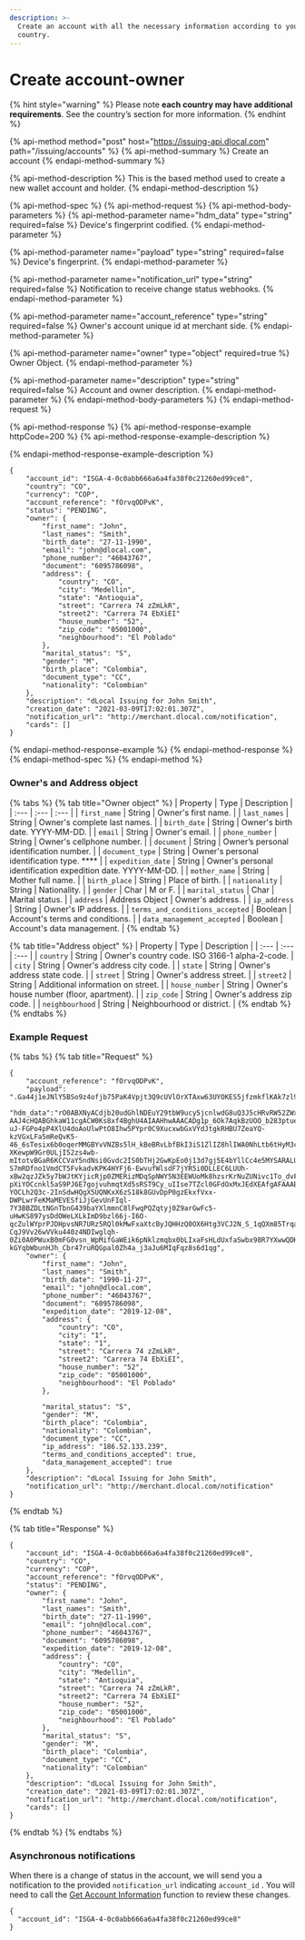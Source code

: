 ```yaml
---
description: >-
  Create an account with all the necessary information according to your
  country.
---
```


# Create account-owner

{% hint style="warning" %}
Please note **each country may have additional requirements**. See the country’s section for more information.
{% endhint %}

{% api-method method="post" host="https://issuing-api.dlocal.com" path="/issuing/accounts" %}
{% api-method-summary %}
Create an account
{% endapi-method-summary %}

{% api-method-description %}
This is the based method used to create a new wallet account and holder. 
{% endapi-method-description %}

{% api-method-spec %}
{% api-method-request %}
{% api-method-body-parameters %}
{% api-method-parameter name="hdm\_data" type="string" required=false %}
Device's fingerprint codified. 
{% endapi-method-parameter %}

{% api-method-parameter name="payload" type="string" required=false %}
Device's fingerprint.
{% endapi-method-parameter %}

{% api-method-parameter name="notification\_url" type="string" required=false %}
Notification to receive change status webhooks.
{% endapi-method-parameter %}

{% api-method-parameter name="account\_reference" type="string" required=false %}
Owner's account unique id at merchant side. 
{% endapi-method-parameter %}

{% api-method-parameter name="owner" type="object" required=true %}
Owner Object.
{% endapi-method-parameter %}

{% api-method-parameter name="description" type="string" required=false %}
Account and owner description.
{% endapi-method-parameter %}
{% endapi-method-body-parameters %}
{% endapi-method-request %}

{% api-method-response %}
{% api-method-response-example httpCode=200 %}
{% api-method-response-example-description %}

{% endapi-method-response-example-description %}

```
{
    "account_id": "ISGA-4-0c0abb666a6a4fa38f0c21260ed99ce8",
    "country": "CO",
    "currency": "COP",
    "account_reference": "fOrvqODPvK",
    "status": "PENDING",
    "owner": {
        "first_name": "John",
        "last_names": "Smith",
        "birth_date": "27-11-1990",
        "email": "john@dlocal.com",
        "phone_number": "46043767",
        "document": "6095786098",
        "address": {
            "country": "CO",
            "city": "Medellin",
            "state": "Antioquia",
            "street": "Carrera 74 zZmLkR",
            "street2": "Carrera 74 EbXiEI"
            "house_number": "52",
            "zip_code": "05001000",
            "neighbourhood": "El Poblado"
        },
        "marital_status": "S",
        "gender": "M",
        "birth_place": "Colombia",
        "document_type": "CC",
        "nationality": "Colombian"
    },
    "description": "dLocal Issuing for John Smith",
    "creation_date": "2021-03-09T17:02:01.307Z",
    "notification_url": "http://merchant.dlocal.com/notification",
    "cards": []
}
```
{% endapi-method-response-example %}
{% endapi-method-response %}
{% endapi-method-spec %}
{% endapi-method %}

### Owner's and Address object

{% tabs %}
{% tab title="Owner object" %}
| Property | Type | Description |
| :--- | :--- | :--- |
| `first_name` | String | Owner's first name.  |
| `last_names` | String | Owner's complete last names.  |
| `birth_date` | String | Owner's birth date. YYYY-MM-DD. |
| `email` | String | Owner's email.  |
| `phone_number` | String | Owner's cellphone number.   |
| `document` | String | Owner’s personal identification number.  |
| `document_type` | String | Owner's personal identification type.  ****  |
| `expedition_date` | String | Owner's personal identification expedition date. YYYY-MM-DD. |
| `mother_name` | String | Mother full name.  |
| `birth_place` | String | Place of birth.  |
| `nationality` | String | Nationality.  |
| `gender` | Char | M or F.  |
| `marital_status` | Char | Marital status. |
| `address` | Address Object | Owner's address.  |
| `ip_address` | String | Owner's IP address.  |
| `terms_and_conditions_accepted` | Boolean | Account's terms and conditions.   |
| `data_management_accepted` | Boolean | Account's data management.  |
{% endtab %}

{% tab title="Address object" %}
| Property | Type | Description |
| :--- | :--- | :--- |
| `country` | String | Owner's country code. ISO 3166-1 alpha-2-code.  |
| `city` | String | Owner's address city code.  |
| `state` | String | Owner's address state code.  |
| `street` | String | Owner's address street.  |
| `street2` | String | Additional information on street.  |
| `house_number` | String | Owner's house number \(floor, apartment\).  |
| `zip_code` | String | Owner's address zip code.  |
| `neighbourhood` | String | Neighbourhood or district.  |
{% endtab %}
{% endtabs %}

### Example Request

{% tabs %}
{% tab title="Request" %}
```text
{
    "account_reference": "fOrvqODPvK",
    "payload": ".Ga44j1eJNlY5BSo9z4ofjb75PaK4Vpjt3Q9cUVlOrXTAxw63UYOKES5jfzmkflKAk7zl998tp7ppfAaZ6m1CdC5MQjGejuTDRNziCvTDfWk.LwodCqgoxjPm8LKfAaZ4pAJZ7OQuyPBB2SCXw2SCXC_J4yy2XCxUC541jlS7spjt3Q9cUVlOrXTAxw63UYOKES5jfzmkflKAk7zl998tp7ppfAaZ6m1CdC5MQjGejuTDRNziCvTDfWk.LwodCqgoxjPm8LKfAaZ4ySy.aPjftckrpwoNSUC56MnGWpwoNHHACVZXnN9OGidFxF0JKCw3hk6Hb9LarUqUdHz16rgPtFWNvAGYiJhkeN1dVlrJtG2fixIxJfw7UTlfe2RcFgSJxQg9HBNr5xj6Knrgy4TIvRSwQ5BSmxGY5BNByhj.lTPbavsTjlgbrp3Dje9zK9z16yaCBBOQeWN9Dtgdycc2FsDrJdg.OlOq1f0JtVmm2l8V_meubPzPUnx8Hd2TtGWi_Nc32SECoDsMvx4RyvXf4.pO7D2AIwL8bmHaH0Q2iyXmfRcDA4.L9.gJ0Nc39lF4A4.Kpukf4.ApLf4.pwoRbA4.pwoRbA4.93B9lF1W21gJ.elFDSy.aPrRvxovXlF1kte11nJ1nHbxyAB4uy.1dT",
    "hdm_data":"rO0ABXNyACdjb20udGhlNDEuY29tbW9ucy5jcnlwdG8uQ3J5cHRvRW52ZWxvcGUAAJbgqPhc8wIAA0wABWFsaWFzdAASTGphdmEvbGFuZy9TdHJpbmc7WwAMZW5jcnlwdGVkS2V5dAACW0JbABBlbmNyeXB0ZWRQYXlsb2FkcQB-AAJ4cHQABGhkaW11cgACW0Ks8xf4BghU4AIAAHhwAAACADg1p_6Ok7AqkBzUOO_b283ptue8jWOy8WBGbPpmYOpSfjNg4VvzsNf3z4WzKTrLVYgtzCj-uJ-FGPo4pP4XlU4doAoUlwPtO8Ihw5PYpr0C9XucxwbGxVYdJtgkRHBU7ZeaYQ-kzVGxLFa5mReQvK5-46_6sTesix6b0oqerMMGBYvVNZBs5lH_kBeBRvLbfBkI3iS1ZlIZ8hlIWA0NhLtb6tHyM3cMvDdj0wcOgPxNzp8x92jFqbHa80YSpkifPUEfPXeEW3RVzGlH8D8vrEkRPDueRDQdgSvdlzVNbaTV3Wbb-XKewpW9Gr0ULjI52zs4wb-mItotvBGaR6KCCVaY5ndNsi0Gvdc2IS0bTHj2GwKpEo0j13d7gj5E4bYllCc4e5MYSARALUxrkLtIfibPJp8rxWknJyjOFTzB9VtCgJYcpFg18tgYns8yzf-S7mRDfno1VmdCT5FvkadvKPK4HYFj6-EwvufWlsdF7jYR5i0DLLEC6LUUh-xBw2qzJZk5y7bWJtKYjicRjp0ZMERizMDqSpNWY5N3EEWUoMk8hzsrKrNuZUNivc1To_dvFkQcwVYaDf0Bvy5ku2B764M4dTMy7NSIkt5lKgAWKu67m7nQ-pXiYOCcnkl5aS9PJ6E7gojvuhmqtXd5sRST9Cy_uIIse7TZcl0GFdOxMxJEdXEAfgAFAAABsFYkztSA6fsMi-YOCLh2Q3c-2InSdwHQgX5UQNKxX6zS18k8GUvDpP0gzEkxfVxx-DWPLwrFeKMaMEVESfiJjGevUnFIql-7Y3BBZDLtNGnTbnG439baYXlmmnC8lFwqPQZqtyj0Z9arGwFc5-uHwKS897ysDdOWeLXLkImD9bzl66j-I6O-qcZulWYprPJDHpvsNR7URz5RQl0kMwFxaXtcByJQHHzQ0OX6Htg3VCJ2N_S_1qQXm85TrqaQ0a0_e8zDzjvJGjY_sTcQkbrlR7xnySVn0vJEQUqAifEJL6lY-CqJ9Vv26wVVku440z4NDIwglqh-0Zi0A0PWuxB0mFG0vsn_WpMifGaWEik6pNklzmqbx0bLIxaFsHLdUxfaSwbx98R7YXwwQDHT81GHw2809PO5tieC3vjFtMRYQatEazTgBqUs8g7qF7WaeCNUUlAFACuN8Ww5AkczndvOXWFcqpY9GCBYyuw_XXDljGWw85l62RC1YhQrRmeQVcmk7Cx4hSiYvBF6wO-kGYqbWbunHJh_Cbr47ruRQGpal0Zh4a_j3aJu6MIqFqz8s6d1qg", 
    "owner": {
        "first_name": "John",
        "last_names": "Smith",
        "birth_date": "1990-11-27",
        "email": "john@dlocal.com",
        "phone_number": "46043767",
        "document": "6095786098",
        "expedition_date": "2019-12-08",
        "address": {
            "country": "CO",
            "city": "1",
            "state": "1",
            "street": "Carrera 74 zZmLkR",
            "street2": "Carrera 74 EbXiEI",
            "house_number": "52",
            "zip_code": "05001000",
            "neighbourhood": "El Poblado"
        },
        
        "marital_status": "S",
        "gender": "M",
        "birth_place": "Colombia",
        "nationality": "Colombian",
        "document_type": "CC",
        "ip_address": "186.52.133.239",
        "terms_and_conditions_accepted": true,
        "data_management_accepted": true
    },
    "description": "dLocal Issuing for John Smith",
    "notification_url": "http://merchant.dlocal.com/notification"
}
```
{% endtab %}

{% tab title="Response" %}
```text
{
    "account_id": "ISGA-4-0c0abb666a6a4fa38f0c21260ed99ce8",
    "country": "CO",
    "currency": "COP",
    "account_reference": "fOrvqODPvK",
    "status": "PENDING",
    "owner": {
        "first_name": "John",
        "last_names": "Smith",
        "birth_date": "27-11-1990",
        "email": "john@dlocal.com",
        "phone_number": "46043767",
        "document": "6095786098",
        "expedition_date": "2019-12-08",
        "address": {
            "country": "CO",
            "city": "Medellin",
            "state": "Antioquia",
            "street": "Carrera 74 zZmLkR",
            "street2": "Carrera 74 EbXiEI"
            "house_number": "52",
            "zip_code": "05001000",
            "neighbourhood": "El Poblado"
        },
        "marital_status": "S",
        "gender": "M",
        "birth_place": "Colombia",
        "document_type": "CC",
        "nationality": "Colombian"
    },
    "description": "dLocal Issuing for John Smith",
    "creation_date": "2021-03-09T17:02:01.307Z",
    "notification_url": "http://merchant.dlocal.com/notification",
    "cards": []
}
```
{% endtab %}
{% endtabs %}

### Asynchronous notifications

When there is a change of status in the account, we will send you a notification to the provided `notification_url` indicating `account_id` . You will need to call the [Get Account Information](../../manage-accounts/get-account-information.md) function to review these changes.

```text
{ 
  "account_id": "ISGA-4-0c0abb666a6a4fa38f0c21260ed99ce8" 
}
```

